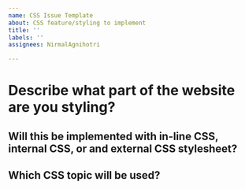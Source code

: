 ```yaml
---
name: CSS Issue Template
about: CSS feature/styling to implement
title: ''
labels: ''
assignees: NirmalAgnihotri

---
```


# Describe what part of the website are you styling?

## Will this be implemented with in-line CSS, internal CSS, or and external CSS stylesheet?

## Which CSS topic will be used?
